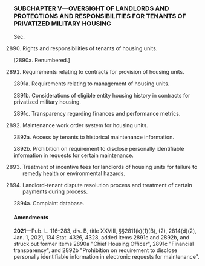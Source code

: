 ### SUBCHAPTER V—OVERSIGHT OF LANDLORDS AND PROTECTIONS AND RESPONSIBILITIES FOR TENANTS OF PRIVATIZED MILITARY HOUSING ###

Sec.

2890. Rights and responsibilities of tenants of housing units.

[2890a. Renumbered.]

2891. Requirements relating to contracts for provision of housing units.

2891a. Requirements relating to management of housing units.

2891b. Considerations of eligible entity housing history in contracts for privatized military housing.

2891c. Transparency regarding finances and performance metrics.

2892. Maintenance work order system for housing units.

2892a. Access by tenants to historical maintenance information.

2892b. Prohibition on requirement to disclose personally identifiable information in requests for certain maintenance.

2893. Treatment of incentive fees for landlords of housing units for failure to remedy health or environmental hazards.

2894. Landlord-tenant dispute resolution process and treatment of certain payments during process.

2894a. Complaint database.

#### Amendments ####

**2021**—Pub. L. 116–283, div. B, title XXVIII, §§2811(k)(1)(B), (2), 2814(d)(2), Jan. 1, 2021, 134 Stat. 4326, 4328, added items 2891c and 2892b, and struck out former items 2890a "Chief Housing Officer", 2891c "Financial transparency", and 2892b "Prohibition on requirement to disclose personally identifiable information in electronic requests for maintenance".